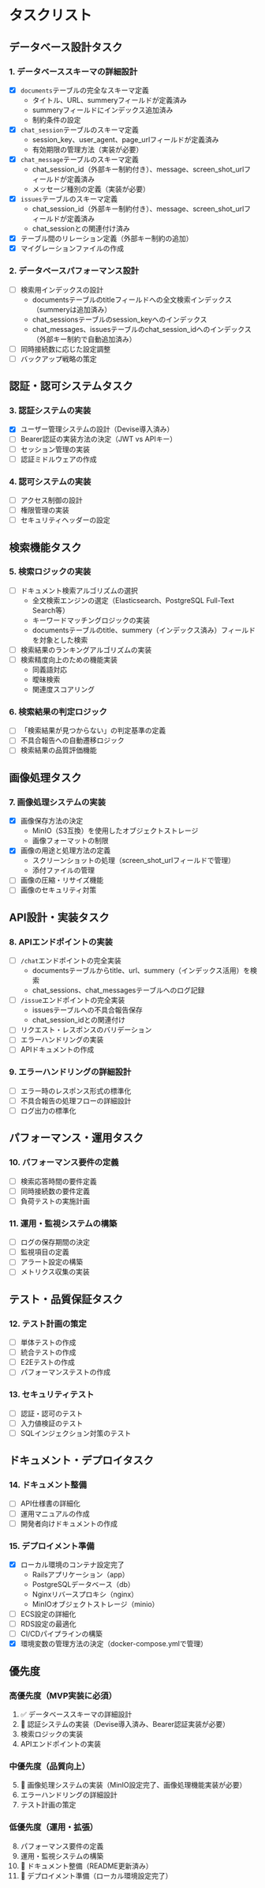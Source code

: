 # タスクリスト

## データベース設計タスク

### 1. データベーススキーマの詳細設計
- [x] `documents`テーブルの完全なスキーマ定義
  - タイトル、URL、summeryフィールドが定義済み
  - summeryフィールドにインデックス追加済み
  - 制約条件の設定
- [x] `chat_session`テーブルのスキーマ定義
  - session_key、user_agent、page_urlフィールドが定義済み
  - 有効期限の管理方法（実装が必要）
- [x] `chat_message`テーブルのスキーマ定義
  - chat_session_id（外部キー制約付き）、message、screen_shot_urlフィールドが定義済み
  - メッセージ種別の定義（実装が必要）
- [x] `issues`テーブルのスキーマ定義
  - chat_session_id（外部キー制約付き）、message、screen_shot_urlフィールドが定義済み
  - chat_sessionとの関連付け済み
- [x] テーブル間のリレーション定義（外部キー制約の追加）
- [x] マイグレーションファイルの作成

### 2. データベースパフォーマンス設計
- [ ] 検索用インデックスの設計
  - documentsテーブルのtitleフィールドへの全文検索インデックス（summeryは追加済み）
  - chat_sessionsテーブルのsession_keyへのインデックス
  - chat_messages、issuesテーブルのchat_session_idへのインデックス（外部キー制約で自動追加済み）
- [ ] 同時接続数に応じた設定調整
- [ ] バックアップ戦略の策定

## 認証・認可システムタスク

### 3. 認証システムの実装
- [x] ユーザー管理システムの設計（Devise導入済み）
- [ ] Bearer認証の実装方法の決定（JWT vs APIキー）
- [ ] セッション管理の実装
- [ ] 認証ミドルウェアの作成

### 4. 認可システムの実装
- [ ] アクセス制御の設計
- [ ] 権限管理の実装
- [ ] セキュリティヘッダーの設定

## 検索機能タスク

### 5. 検索ロジックの実装
- [ ] ドキュメント検索アルゴリズムの選択
  - 全文検索エンジンの選定（Elasticsearch、PostgreSQL Full-Text Search等）
  - キーワードマッチングロジックの実装
  - documentsテーブルのtitle、summery（インデックス済み）フィールドを対象とした検索
- [ ] 検索結果のランキングアルゴリズムの実装
- [ ] 検索精度向上のための機能実装
  - 同義語対応
  - 曖昧検索
  - 関連度スコアリング

### 6. 検索結果の判定ロジック
- [ ] 「検索結果が見つからない」の判定基準の定義
- [ ] 不具合報告への自動遷移ロジック
- [ ] 検索結果の品質評価機能

## 画像処理タスク

### 7. 画像処理システムの実装
- [x] 画像保存方法の決定
  - MinIO（S3互換）を使用したオブジェクトストレージ
  - 画像フォーマットの制限
- [x] 画像の用途と処理方法の定義
  - スクリーンショットの処理（screen_shot_urlフィールドで管理）
  - 添付ファイルの管理
- [ ] 画像の圧縮・リサイズ機能
- [ ] 画像のセキュリティ対策

## API設計・実装タスク

### 8. APIエンドポイントの実装
- [ ] `/chat`エンドポイントの完全実装
  - documentsテーブルからtitle、url、summery（インデックス活用）を検索
  - chat_sessions、chat_messagesテーブルへのログ記録
- [ ] `/issue`エンドポイントの完全実装
  - issuesテーブルへの不具合報告保存
  - chat_session_idとの関連付け
- [ ] リクエスト・レスポンスのバリデーション
- [ ] エラーハンドリングの実装
- [ ] APIドキュメントの作成

### 9. エラーハンドリングの詳細設計
- [ ] エラー時のレスポンス形式の標準化
- [ ] 不具合報告の処理フローの詳細設計
- [ ] ログ出力の標準化

## パフォーマンス・運用タスク

### 10. パフォーマンス要件の定義
- [ ] 検索応答時間の要件定義
- [ ] 同時接続数の要件定義
- [ ] 負荷テストの実施計画

### 11. 運用・監視システムの構築
- [ ] ログの保存期間の決定
- [ ] 監視項目の定義
- [ ] アラート設定の構築
- [ ] メトリクス収集の実装

## テスト・品質保証タスク

### 12. テスト計画の策定
- [ ] 単体テストの作成
- [ ] 統合テストの作成
- [ ] E2Eテストの作成
- [ ] パフォーマンステストの作成

### 13. セキュリティテスト
- [ ] 認証・認可のテスト
- [ ] 入力値検証のテスト
- [ ] SQLインジェクション対策のテスト

## ドキュメント・デプロイタスク

### 14. ドキュメント整備
- [ ] API仕様書の詳細化
- [ ] 運用マニュアルの作成
- [ ] 開発者向けドキュメントの作成

### 15. デプロイメント準備
- [x] ローカル環境のコンテナ設定完了
  - Railsアプリケーション（app）
  - PostgreSQLデータベース（db）
  - Nginxリバースプロキシ（nginx）
  - MinIOオブジェクトストレージ（minio）
- [ ] ECS設定の詳細化
- [ ] RDS設定の最適化
- [ ] CI/CDパイプラインの構築
- [x] 環境変数の管理方法の決定（docker-compose.ymlで管理）

## 優先度

### 高優先度（MVP実装に必須）
1. ✅ データベーススキーマの詳細設計
2. 🔄 認証システムの実装（Devise導入済み、Bearer認証実装が必要）
3. 検索ロジックの実装
4. APIエンドポイントの実装

### 中優先度（品質向上）
5. 🔄 画像処理システムの実装（MinIO設定完了、画像処理機能実装が必要）
6. エラーハンドリングの詳細設計
7. テスト計画の策定

### 低優先度（運用・拡張）
8. パフォーマンス要件の定義
9. 運用・監視システムの構築
10. 🔄 ドキュメント整備（README更新済み）
11. 🔄 デプロイメント準備（ローカル環境設定完了） 